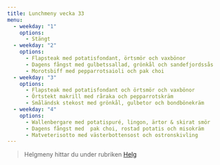 ```yaml
---
title: Lunchmeny vecka 33
menu:
  - weekday: "1"
    options:
      - Stängt
  - weekday: "2"
    options:
      - Flapsteak med potatisfondant, örtsmör och vaxbönor
      - Dagens fångst med gulbetssallad, grönkål och sandefjordssås
      - Morotsbiff med pepparrotsaioli och pak choi
  - weekday: "3"
    options:
      - Flapsteak med potatisfondant och örtsmör och vaxbönor
      - Örtstekt makrill med råraka och pepparrotskräm
      - Småländsk stekost med grönkål, gulbetor och bondbönekräm
  - weekday: "4"
    options:
      - Wallenbergare med potatispuré, lingon, ärtor & skirat smör
      - Dagens fångst med  pak choi, rostad potatis och misokräm
      - Matveterisotto med västerbottensost och ostronskivling
---
```

> Helgmeny hittar du under rubriken [Helg](https://www.restaurangstoraholm.se/helg/?i=2)